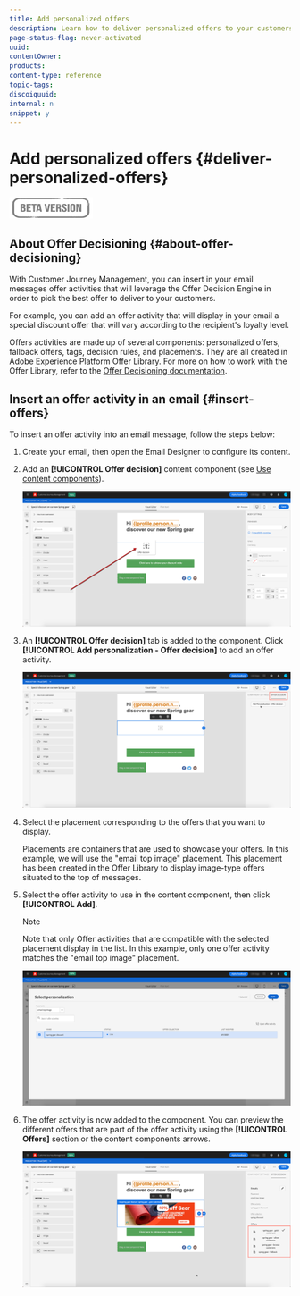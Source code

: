 ```yaml
---
title: Add personalized offers
description: Learn how to deliver personalized offers to your customers using the Offer Decisioning service.
page-status-flag: never-activated
uuid: 
contentOwner:
products:
content-type: reference
topic-tags: 
discoiquuid:
internal: n
snippet: y
---
```

# Add personalized offers {#deliver-personalized-offers}

![](assets/do-not-localize/badge.png)

## About Offer Decisioning {#about-offer-decisioning}

With Customer Journey Management, you can insert in your email messages offer activities that will leverage the Offer Decision Engine in order to pick the best offer to deliver to your customers.

For example, you can add an offer activity that will display in your email a special discount offer that will vary according to the recipient's loyalty level.

Offers activities are made up of several components: personalized offers, fallback offers, tags, decision rules, and placements. They are all created in Adobe Experience Platform Offer Library. For more on how to work with the Offer Library, refer to the [Offer Decisioning documentation](https://experienceleague.adobe.com/docs/offer-decisioning/using/offer-decisioning-home.html).

## Insert an offer activity in an email {#insert-offers}

To insert an offer activity into an email message, follow the steps below:

1. Create your email, then open the Email Designer to configure its content.

1. Add an **[!UICONTROL Offer decision]** content component (see [Use content components](content-components.md)).

    ![](assets/deliver-offer-component.png)

1. An **[!UICONTROL Offer decision]** tab is added to the component. Click **[!UICONTROL Add personalization - Offer decision]** to add an offer activity.

    ![](assets/deliver-offer-tab.png)

1. Select the placement corresponding to the offers that you want to display.

    Placements are containers that are used to showcase your offers. In this example, we will use the "email top image" placement. This placement has been created in the Offer Library to display image-type offers situated to the top of messages.

1. Select the offer activity to use in the content component, then click **[!UICONTROL Add]**.

    >[!NOTE]
    >
    >Note that only Offer activities that are compatible with the selected placement display in the list. In this example, only one offer activity matches the "email top image" placement.

    ![](assets/deliver-offer-placement.png)

1. The offer activity is now added to the component. You can preview the different offers that are part of the offer activity using the **[!UICONTROL Offers]** section or the content components arrows.

    ![](assets/deliver-offer-preview.png)
